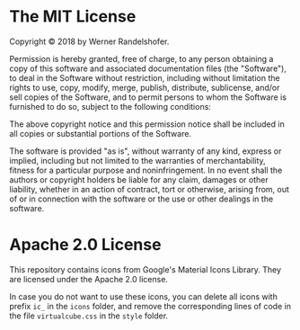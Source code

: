# The MIT License

Copyright © 2018 by Werner Randelshofer.

Permission is hereby granted, free of charge, to any person obtaining a copy of this software and associated
documentation files (the "Software"), to deal in the Software without restriction, including without limitation the
rights to use, copy, modify, merge, publish, distribute, sublicense, and/or sell copies of the Software, and to permit
persons to whom the Software is furnished to do so, subject to the following conditions:

The above copyright notice and this permission notice shall be included in all copies or substantial portions of the
Software.

The software is provided "as is", without warranty of any kind, express or implied, including but not limited to the
warranties of merchantability, fitness for a particular purpose and noninfringement. In no event shall the authors or
copyright holders be liable for any claim, damages or other liability, whether in an action of contract, tort or
otherwise, arising from, out of or in connection with the software or the use or other dealings in the software.

# Apache 2.0 License

This repository contains icons from Google's Material Icons Library.
They are licensed under the Apache 2.0 license. 

In case you do not want to use these icons, you can delete all icons
with prefix `ic_` in the `icons` folder, and remove the corresponding 
lines of code in the file `virtualcube.css` in the `style` folder. 
